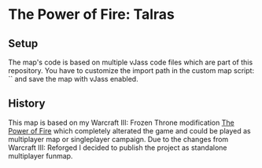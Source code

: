 # The Power of Fire: Talras



## Setup

The map's code is based on multiple vJass code files which are part of this repository.
You have to customize the import path in the custom map script: ``
and save the map with vJass enabled.

## History

This map is based on my Warcraft III: Frozen Throne modification [The Power of Fire](https://github.com/tdauth/dmdf) which completely alterated the game and could be played as multiplayer map or singleplayer campaign.
Due to the changes from Warcraft III: Reforged I decided to publish the project as standalone multiplayer funmap.